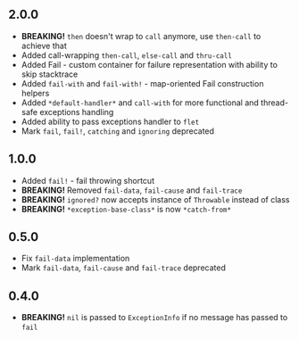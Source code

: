## 2.0.0

* **BREAKING!** `then` doesn't wrap to `call` anymore, use `then-call` to achieve that
* Added call-wrapping `then-call`, `else-call` and `thru-call`
* Added Fail - custom container for failure representation with ability to skip stacktrace
* Added `fail-with` and `fail-with!` - map-oriented Fail construction helpers
* Added `*default-handler*` and `call-with` for more functional and thread-safe exceptions handling
* Added ability to pass exceptions handler to `flet`
* Mark `fail`, `fail!`, `catching` and `ignoring` deprecated

## 1.0.0

* Added `fail!` - fail throwing shortcut
* **BREAKING!** Removed `fail-data`, `fail-cause` and `fail-trace`
* **BREAKING!** `ignored?` now accepts instance of `Throwable` instead of class
* **BREAKING!** `*exception-base-class*` is now `*catch-from*`

## 0.5.0

* Fix `fail-data` implementation
* Mark `fail-data`, `fail-cause` and `fail-trace` deprecated

## 0.4.0

* **BREAKING!** `nil` is passed to `ExceptionInfo` if no message has passed to `fail`

